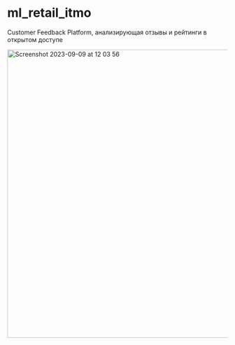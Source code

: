 # ml_retail_itmo
Customer Feedback Platform, анализирующая отзывы и рейтинги в открытом доступе


<img width="659" alt="Screenshot 2023-09-09 at 12 03 56" src="https://github.com/nueramic/customer_feedback_platform/assets/52676181/196a1cef-527c-4210-af79-0068e6190cc2">
